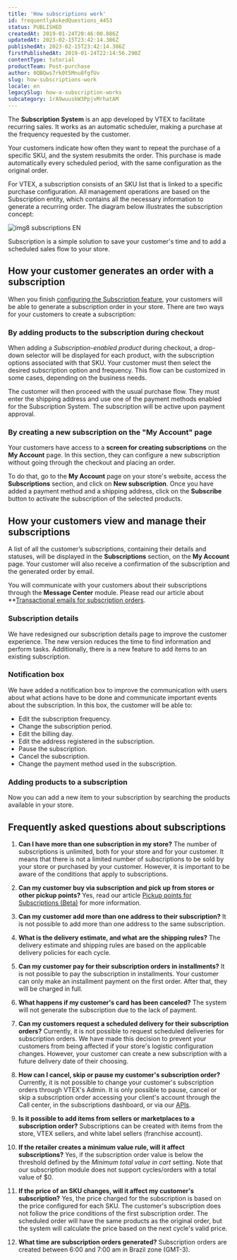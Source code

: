 ```yaml
---
title: 'How subscriptions work'
id: frequentlyAskedQuestions_4453
status: PUBLISHED
createdAt: 2019-01-24T20:46:00.886Z
updatedAt: 2023-02-15T23:42:14.386Z
publishedAt: 2023-02-15T23:42:14.386Z
firstPublishedAt: 2019-01-24T22:14:56.290Z
contentType: tutorial
productTeam: Post-purchase
author: 0QBQws7rk0t5Mnu8fgfUv
slug: how-subscriptions-work
locale: en
legacySlug: how-a-subscription-works
subcategory: 1rA9wuuskW3PpjvMrhatAM
---
```


The **Subscription System** is an app developed by VTEX to facilitate recurring sales. It works as an automatic scheduler, making a purchase at the frequency requested by the customer. 

Your customers indicate how often they want to repeat the purchase of a specific SKU, and the system resubmits the order. This purchase is made automatically every scheduled period, with the same configuration as the original order.

For VTEX, a subscription consists of an SKU list that is linked to a specific purchase configuration. All management operations are based on the Subscription entity, which contains all the necessary information to generate a recurring order. The diagram below illustrates the subscription concept:

![img8 subscriptions EN](https://images.ctfassets.net/alneenqid6w5/1tNo9gQza7gWuDXZPRxQRO/33a97511d0c48f954b9de33bcad8fa40/img8_subscriptions_EN.png)

Subscription is a simple solution to save your customer's time and to add a scheduled sales flow to your store.

## How your customer generates an order with a subscription

When you finish [configuring the Subscription feature](https://help.vtex.com/en/tutorial/como-configurar-assinatura-v2--1FA9dfE7vJqxBna9Nft5Sj), your customers will be able to generate a subscription order in your store. There are two ways for your customers to create a subscription:

### By adding products to the subscription during checkout

When adding a *Subscription-enabled product* during checkout, a drop-down selector will be displayed for each product, with the subscription options associated with that SKU. Your customer must then select the desired subscription option and frequency. This flow can be customized in some cases, depending on the business needs.

The customer will then proceed with the usual purchase flow. They must enter the shipping address and use one of the payment methods enabled for the Subscription System. The subscription will be active upon payment approval.

### By creating a new subscription on the "My Account" page

Your customers have access to a **screen for creating subscriptions** on the **My Account** page. In this section, they can configure a new subscription without going through the checkout and placing an order.

To do that, go to the **My Account** page on your store's website, access the **Subscriptions** section, and click on **New subscription**. Once you have added a payment method and a shipping address, click on the **Subscribe** button to activate the subscription of the selected products.

## How your customers view and manage their subscriptions

A list of all the customer’s subscriptions, containing their details and statuses, will be displayed in the **Subscriptions** section, on the **My Account** page. Your customer will also receive a confirmation of the subscription and the generated order by email.  

You will communicate with your customers about their subscriptions through the **Message Center** module. Please read our article about **[Transactional emails for subscription orders](https://help.vtex.com/en/tutorial/e-mails-transacionais-para-pedidos-de-assinatura--2NYHqHMRqZ43Cn6s84ZCB5). 

### Subscription details

We have redesigned our subscription details page to improve the customer experience. The new version reduces the time to find information and perform tasks. Additionally, there is a new feature to add items to an existing subscription.

### Notification box

We have added a notification box to improve the communication with users about what actions have to be done and communicate important events about the subscription. In this box, the customer will be able to:

-   Edit the subscription frequency.
-   Change the subscription period.
-   Edit the billing day.
-   Edit the address registered in the subscription.
-   Pause the subscription.
-   Cancel the subscription.
-   Change the payment method used in the subscription.

### Adding products to a subscription

Now you can add a new item to your subscription by searching the products available in your store.

## Frequently asked questions about subscriptions

1. **Can I have more than one subscription in my store?**
The number of subscriptions is unlimited, both for your store and for your customer. It means that there is not a limited number of subscriptions to be sold by your store or purchased by your customer. However, it is important to be aware of the conditions that apply to subscriptions.  

2. **Can my customer buy via subscription and pick up from stores or other pickup points?**
Yes, read our article [Pickup points for Subscriptions (Beta)](https://help.vtex.com/en/tutorial/pickup-points-for-subscription-orders-beta--csIqB6iBh4QNIFdEj0nVv) for more information.

3. **Can my customer add more than one address to their subscription?**
It is not possible to add more than one address to the same subscription.  

4. **What is the delivery estimate, and what are the shipping rules?**
The delivery estimate and shipping rules are based on the applicable delivery policies for each cycle.  

5. **Can my customer pay for their subscription orders in installments?**
It is not possible to pay the subscription in installments. Your customer can only make an installment payment on the first order. After that, they will be charged in full.  

6. **What happens if my customer's card has been canceled?**
The system will not generate the subscription due to the lack of payment.

7. **Can my customers request a scheduled delivery for their subscription orders?**
Currently, it is not possible to request scheduled deliveries for subscription orders. We have made this decision to prevent your customers from being affected if your store's logistic configuration changes. 
However, your customer can create a new subscription with a future delivery date of their choosing.

8. **How can I cancel, skip or pause my customer's subscription order?**
Currently, it is not possible to change your customer's subscription orders through VTEX's Admin. It is only possible to pause, cancel or skip a subscription order accessing your client's account through the Call center, in the subscriptions dashboard, or via our [APIs](https://developers.vtex.com/vtex-rest-api/reference/subscriptions-api-v3-overview).

9. **Is it possible to add items from sellers or marketplaces to a subscription order?**
Subscriptions can be created with items from the store, VTEX sellers, and white label sellers (franchise account).

10. **If the retailer creates a minimum value rule, will it affect subscriptions?**
Yes, if the subscription order value is below the threshold defined by the _Minimum total value in cart_ setting. Note that our subscription module does not support cycles/orders with a total value of $0.

11. **If the price of an SKU changes, will it affect my customer's subscription?**
Yes, the price charged for the subscription is based on the price configured for each SKU. The customer's subscription does not follow the price conditions of the first subscription order. The scheduled order will have the same products as the original order, but the system will calculate the price based on the next cycle's valid price.

12. **What time are subscription orders generated?**
Subscription orders are created between 6:00 and 7:00 am in Brazil zone (GMT-3).
